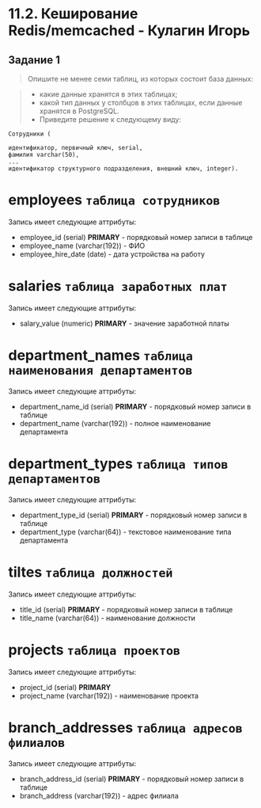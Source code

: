 # 11.2. Кеширование Redis/memcached  - Кулагин Игорь
## Задание 1
>Опишите не менее семи таблиц, из которых состоит база данных:

> - какие данные хранятся в этих таблицах;
> - какой тип данных у столбцов в этих таблицах, если данные хранятся в PostgreSQL.
> - Приведите решение к следующему виду:

```
Сотрудники (

идентификатор, первичный ключ, serial,
фамилия varchar(50),
...
идентификатор структурного подразделения, внешний ключ, integer).
```

# employees `таблица сотрудников`
Запись имеет следующие аттрибуты: 
- employee_id (serial) **PRIMARY** - порядковый номер записи в таблице
- employee_name (varchar(192)) - ФИО
- employee_hire_date (date) - дата устройства на работу

# salaries `таблица заработных плат`
Запись имеет следующие аттрибуты: 
- salary_value (numeric) **PRIMARY** - значение заработной платы

# department_names `таблица наименования департаментов`
Запись имеет следующие аттрибуты: 
- department_name_id (serial) **PRIMARY** - порядковый номер записи в таблице
- department_name (varchar(192)) - полное наименование департамента

# department_types `таблица типов департаментов`
Запись имеет следующие аттрибуты:
- department_type_id (serial) **PRIMARY** - порядковый номер записи в таблице
- department_type (varchar(64)) - текстовое наименование типа департамента

# tiltes `таблица должностей`
Запись имеет следующие аттрибуты:
- title_id (serial) **PRIMARY** - порядковый номер записи в таблице
- title_name (varchar(64)) - наименование должности


# projects `таблица проектов`
Запись имеет следующие аттрибуты:
- project_id (serial) **PRIMARY**
- project_name (varchar(192)) - наименование проекта

# branch_addresses `таблица адресов филиалов`
Запись имеет следующие аттрибуты:
- branch_address_id (serial) **PRIMARY** - порядковый номер записи в таблице
- branch_address (varchar(192)) - адрес филиала

